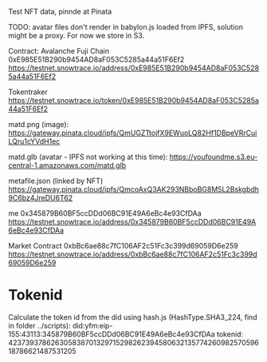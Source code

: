 Test NFT data, pinnde at Pinata

TODO: avatar files don't render in babylon.js loaded from IPFS, solution might be a proxy. For now we store in S3.


Contract:
Avalanche Fuji Chain 
0xE985E51B290b9454AD8aF053C5285a44a51F6Ef2
https://testnet.snowtrace.io/address/0xE985E51B290b9454AD8aF053C5285a44a51F6Ef2


Tokentraker
https://testnet.snowtrace.io/token/0xE985E51B290b9454AD8aF053C5285a44a51F6Ef2


matd.png (image):
https://gateway.pinata.cloud/ipfs/QmUGZTtojfX9EWuoLQ82Hf1DBpeVRrCuiLQru1cYVdH1ec


matd.glb (avatar - IPFS not working at this time):
https://youfoundme.s3.eu-central-1.amazonaws.com/matd.glb


metafile.json (linked by NFT)
https://gateway.pinata.cloud/ipfs/QmcoAxQ3AK293NBboBG8M5L2Bskgbdh9C6bz4JreDU6T62


me
0x345879B60BF5ccDDd06BC91E49A6eBc4e93CfDAa
https://testnet.snowtrace.io/address/0x345879B60BF5ccDDd06BC91E49A6eBc4e93CfDAa

Market Contract
0xbBc6ae88c7fC106AF2c51Fc3c399d69059D6e259
https://testnet.snowtrace.io/address/0xbBc6ae88c7fC106AF2c51Fc3c399d69059D6e259



Tokenid
========
Calculate the token id from the did using hash.js (HashType.SHA3_224, find in folder ../scripts):
did:yfm:eip-155:43113:345879B60BF5ccDDd06BC91E49A6eBc4e93CfDAa 
tokenid: 42373937862630583870132971529826239458063213577426098257059618786621487531205


